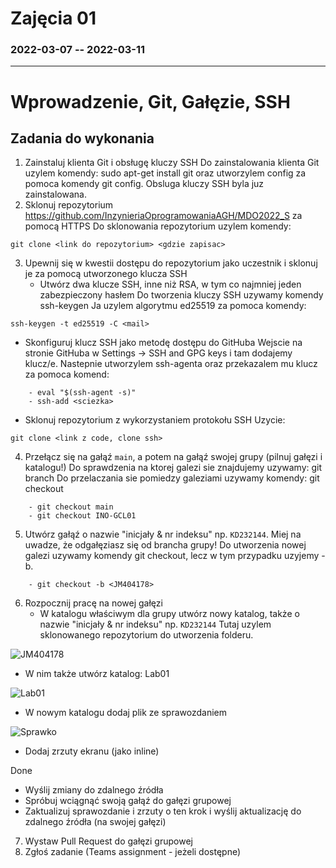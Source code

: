 # Zajęcia 01
### 2022-03-07 -- 2022-03-11
---
# Wprowadzenie, Git, Gałęzie, SSH
## Zadania do wykonania
1. Zainstaluj klienta Git i obsługę kluczy SSH
Do zainstalowania klienta Git uzylem komendy: sudo apt-get install git oraz utworzylem config za pomoca komendy git config.
Obsluga kluczy SSH byla juz zainstalowana.
2. Sklonuj repozytorium https://github.com/InzynieriaOprogramowaniaAGH/MDO2022_S za pomocą HTTPS
Do sklonowania repozytorium uzylem komendy: 
```
git clone <link do repozytorium> <gdzie zapisac> 
```
3. Upewnij się w kwestii dostępu do repozytorium jako uczestnik i sklonuj je za pomocą utworzonego klucza SSH
   - Utwórz dwa klucze SSH, inne niż RSA, w tym co najmniej jeden zabezpieczony hasłem
Do tworzenia kluczy SSH uzywamy komendy ssh-keygen
Ja uzylem algorytmu ed25519 za pomoca komendy: 
```
ssh-keygen -t ed25519 -C <mail>
```
   - Skonfiguruj klucz SSH jako metodę dostępu do GitHuba
Wejscie na stronie GitHuba w Settings -> SSH and GPG keys i tam dodajemy klucz/e.
Nastepnie utworzylem ssh-agenta oraz przekazalem mu klucz za pomoca komend:
```
	- eval "$(ssh-agent -s)"
	- ssh-add <sciezka>
```
   - Sklonuj repozytorium z wykorzystaniem protokołu SSH
Uzycie: 
```
git clone <link z code, clone ssh>
```
4. Przełącz się na gałąź ```main```, a potem na gałąź swojej grupy (pilnuj gałęzi i katalogu!)
Do sprawdzenia na ktorej galezi sie znajdujemy uzywamy: git branch
Do przelaczania sie pomiedzy galeziami uzywamy komendy: git checkout <nazwa>
```
	- git checkout main
	- git checkout INO-GCL01
```
5. Utwórz gałąź o nazwie "inicjały & nr indeksu" np. ```KD232144```. Miej na uwadze, że odgałęziasz się od brancha grupy!
Do utworzenia nowej galezi uzywamy komendy git checkout, lecz w tym przypadku uzyjemy -b.
```
	- git checkout -b <JM404178>
```
6. Rozpocznij pracę na nowej gałęzi
   - W katalogu właściwym dla grupy utwórz nowy katalog, także o nazwie "inicjały & nr indeksu" np. ```KD232144```
Tutaj uzylem sklonowanego repozytorium do utworzenia folderu.

![JM404178](https://cdn.discordapp.com/attachments/952649149004783761/952649222098935828/1.png)

   - W nim także utwórz katalog: Lab01
   
![Lab01](https://cdn.discordapp.com/attachments/952649149004783761/952649221885005854/2.png)

   - W nowym katalogu dodaj plik ze sprawozdaniem
   
![Sprawko](https://cdn.discordapp.com/attachments/952649149004783761/952649221503332352/3.png)

   - Dodaj zrzuty ekranu (jako inline)
   
Done

   - Wyślij zmiany do zdalnego źródła
   - Spróbuj wciągnąć swoją gałąź do gałęzi grupowej
   - Zaktualizuj sprawozdanie i zrzuty o ten krok i wyślij aktualizację do zdalnego źródła (na swojej gałęzi)
7. Wystaw Pull Request do gałęzi grupowej
8. Zgłoś zadanie (Teams assignment - jeżeli dostępne)
